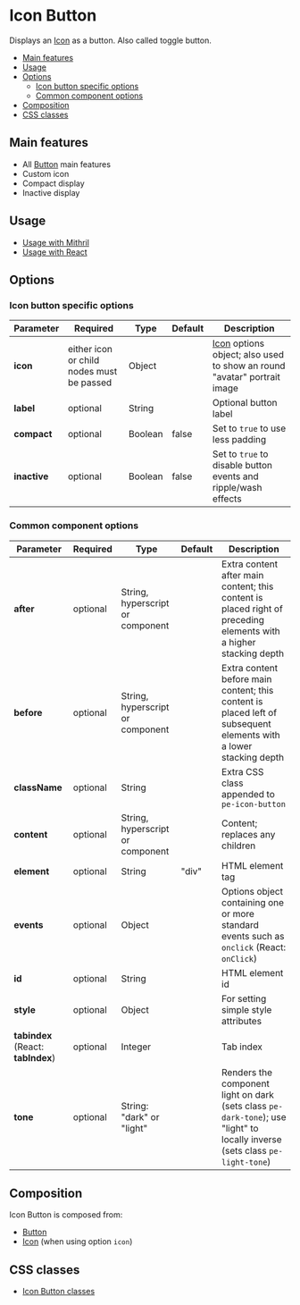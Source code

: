 # Icon Button

Displays an [Icon](icon.md) as a button. Also called toggle button.

<!-- MarkdownTOC autolink="true" autoanchor="true" bracket="round" levels="1,2,3" -->

- [Main features](#main-features)
- [Usage](#usage)
- [Options](#options)
  - [Icon button specific options](#icon-button-specific-options)
  - [Common component options](#common-component-options)
- [Composition](#composition)
- [CSS classes](#css-classes)

<!-- /MarkdownTOC -->


<a id="main-features"></a>
## Main features

* All [Button](button.md) main features
* Custom icon
* Compact display
* Inactive display



<a id="usage"></a>
## Usage

* [Usage with Mithril](mithril/icon-button.md)
* [Usage with React](react/icon-button.md)



<a id="options"></a>
## Options


<a id="icon-button-specific-options"></a>
### Icon button specific options

| **Parameter** |  **Required** | **Type** | **Default** | **Description** |
| ------------- | -------------- | -------- | ----------- | --------------- |
| **icon**      | either icon or child nodes must be passed | Object |  | [Icon](icon.md) options object; also used to show an round "avatar" portrait image |
| **label** | optional | String |  | Optional button label |
| **compact**   | optional | Boolean | false | Set to `true` to use less padding |
| **inactive** | optional | Boolean | false | Set to `true` to disable button events and ripple/wash effects |


<a id="common-component-options"></a>
### Common component options

| **Parameter** |  **Required** | **Type** | **Default** | **Description** |
| ------------- | -------------- | -------- | ----------- | --------------- |
| **after**     | optional | String, hyperscript or component | | Extra content after main content; this content is placed right of preceding elements with a higher stacking depth |
| **before**    | optional | String, hyperscript or component | | Extra content before main content; this content is placed left of subsequent elements with a lower stacking depth |
| **className** | optional | String |  | Extra CSS class appended to `pe-icon-button` |
| **content**   | optional | String, hyperscript or component |  | Content; replaces any children |
| **element**   | optional | String | "div" | HTML element tag |
| **events**    | optional | Object | | Options object containing one or more standard events such as `onclick` (React: `onClick`) |
| **id**        | optional | String | | HTML element id |
| **style**     | optional | Object |       | For setting simple style attributes |
| **tabindex** (React: **tabIndex**)  | optional | Integer | | Tab index |
| **tone**      | optional       | String: "dark" or "light" |  | Renders the component light on dark (sets class `pe-dark-tone`); use "light" to locally inverse (sets class `pe-light-tone`) |



<a id="composition"></a>
## Composition

Icon Button is composed from:

* [Button](button.md)
* [Icon](icon.md) (when using option `icon`)



<a id="css-classes"></a>
## CSS classes

* [Icon Button classes](../../packages/polythene-css-classes/icon-button.js)


